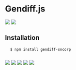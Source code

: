<h1>Gendiff.js</h1>
<a href="https://codeclimate.com/github/sncorp04/project-lvl2-s451/maintainability"><img src="https://api.codeclimate.com/v1/badges/87251e35f22c283c8703/maintainability" /></a>
<a href="https://travis-ci.org/sncorp04/project-lvl2-s451"><img src="https://travis-ci.org/sncorp04/project-lvl2-s451.svg?branch=master"></a>

<h2> Installation</h2>
<pre>
  <code>$ npm install gendiff-sncorp
  </code>
</pre>
<a href="https://asciinema.org/a/236378" target="_blank"><img src="https://asciinema.org/a/236378.svg" /></a>
<a href="https://asciinema.org/a/236440" target="_blank"><img src="https://asciinema.org/a/236440.svg" /></a>
<a href="https://asciinema.org/a/236468" target="_blank"><img src="https://asciinema.org/a/236468.svg" /></a>
<a href="https://asciinema.org/a/236664" target="_blank"><img src="https://asciinema.org/a/236664.svg" /></a>
<a href="https://asciinema.org/a/236838" target="_blank"><img src="https://asciinema.org/a/236838.svg" /></a>

